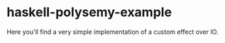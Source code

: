 # haskell-polysemy-example

Here you'll find a very simple implementation of a custom effect over IO.